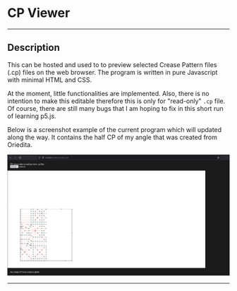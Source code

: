 # CP Viewer
---

## Description
This can be hosted and used to to preview selected Crease Pattern files (.cp) files on the web browser. The program is written in pure Javascript with minimal HTML and CSS.

At the moment, little functionalities are implemented. Also, there is no intention to make this editable therefore this is only for "read-only" `.cp` file. Of course, there are still many bugs that I am hoping to fix in this short run of learning p5.js.

Below is a screenshot example of the current program which will updated along the way. It contains the half CP of my angle that was created from Oriedita.

![screenshot_example.png](./img/screenshot_example.png)

---